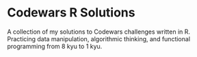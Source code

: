 # Codewars R Solutions

A collection of my solutions to Codewars challenges written in R.  
Practicing data manipulation, algorithmic thinking, and functional programming from 8 kyu to 1 kyu.
